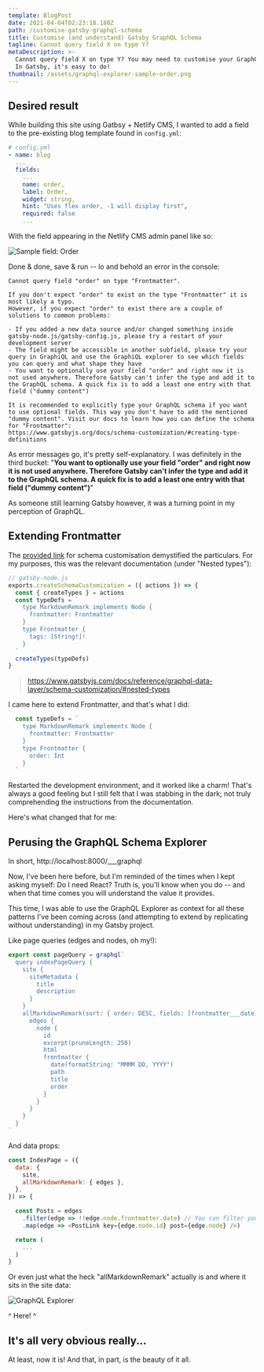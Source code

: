 ```yaml
---
template: BlogPost
date: 2021-04-04T02:23:18.180Z
path: /customise-gatsby-graphql-schema
title: Customise (and understand) Gatsby GraphQL Schema
tagline: Cannot query field X on type Y?
metaDescription: >-
  Cannot query field X on type Y? You may need to customise your GraphQL Schema.
  In Gatsby, it's easy to do!
thumbnail: /assets/graphql-explorer-sample-order.png
---
```

## Desired result

While building this site using Gatbsy + Netlify CMS, I wanted to add a field to the pre-existing blog template found in `config.yml`:

```yaml
# config.yml
- name: blog
  ...
  fields:
    ...
    name: order,
    label: Order,
    widget: string,
    hint: "Uses flex order, -1 will display first",
    required: false
    ...
```

With the field appearing in the Netlify CMS admin panel like so:

![Sample field: Order](/assets/netlify-cms-sample-field-order.png "Sample field: Order")

Done & done, save & run -- lo and behold an error in the console:

```
Cannot query field "order" on type "Frontmatter".

If you don't expect "order" to exist on the type "Frontmatter" it is most likely a typo.
However, if you expect "order" to exist there are a couple of solutions to common problems:

- If you added a new data source and/or changed something inside gatsby-node.js/gatsby-config.js, please try a restart of your development server
- The field might be accessible in another subfield, please try your query in GraphiQL and use the GraphiQL explorer to see which fields you can query and what shape they have
- You want to optionally use your field "order" and right now it is not used anywhere. Therefore Gatsby can't infer the type and add it to the GraphQL schema. A quick fix is to add a least one entry with that field ("dummy content")

It is recommended to explicitly type your GraphQL schema if you want to use optional fields. This way you don't have to add the mentioned "dummy content". Visit our docs to learn how you can define the schema for "Frontmatter":
https://www.gatsbyjs.org/docs/schema-customization/#creating-type-definitions
```

As error messages go, it's pretty self-explanatory. I was definitely in the third bucket: "**You want to optionally use your field "order" and right now it is not used anywhere. Therefore Gatsby can't infer the type and add it to the GraphQL schema. A quick fix is to add a least one entry with that field ("dummy content")**"

As someone still learning Gatsby however, it was a turning point in my perception of GraphQL.

## Extending Frontmatter

The [provided link](https://www.gatsbyjs.org/docs/schema-customization/#creating-type-definitions) for schema customisation demystified the particulars. For my purposes, this was the relevant documentation (under "Nested types"):

```javascript
// gatsby-node.js
exports.createSchemaCustomization = ({ actions }) => {
  const { createTypes } = actions
  const typeDefs = `
    type MarkdownRemark implements Node {
      frontmatter: Frontmatter
    }
    type Frontmatter {
      tags: [String!]!
    }
  `
  createTypes(typeDefs)
}
```

> https://www.gatsbyjs.com/docs/reference/graphql-data-layer/schema-customization/#nested-types

I came here to extend Frontmatter, and that's what I did:

```javascript
  const typeDefs = `
    type MarkdownRemark implements Node {
      frontmatter: Frontmatter
    }
    type Frontmatter {
      order: Int
    }
  `
```

Restarted the development environment, and it worked like a charm! That's always a good feeling but I still felt that I was stabbing in the dark; not truly comprehending the instructions from the documentation.

Here's what changed that for me:

## Perusing the GraphQL Schema Explorer

In short, http://localhost:8000/___graphql

Now, I've been here before, but I'm reminded of the times when I kept asking myself: Do I need React? Truth is, you'll know when you do -- and when that time comes you will understand the value it provides.

This time, I was able to use the GraphQL Explorer as context for all these patterns I've been coming across (and attempting to extend by replicating without understanding) in my Gatsby project.

Like page queries (edges and nodes, oh my!):

```javascript
export const pageQuery = graphql`
  query indexPageQuery {
    site {
      siteMetadata {
        title
        description
      }
    }
    allMarkdownRemark(sort: { order: DESC, fields: [frontmatter___date] }) {
      edges {
        node {
          id
          excerpt(pruneLength: 250)
          html
          frontmatter {
            date(formatString: "MMMM DD, YYYY")
            path
            title
            order
          }
        }
      }
    }
  }
`
```

And data props:

```javascript
const IndexPage = ({
  data: {
    site,
    allMarkdownRemark: { edges },
  },
}) => {

  const Posts = edges
    .filter(edge => !!edge.node.frontmatter.date) // You can filter your posts based on some criteria
    .map(edge => <PostLink key={edge.node.id} post={edge.node} />)

  return (
    ...
  )
}
```

Or even just what the heck "allMarkdownRemark" actually is and where it sits in the site data:

![GraphQL Explorer](/assets/graphql-explorer-sample-order.png "GraphQL Explorer")

^ Here! ^

## It's all very obvious really...

At least, now it is! And that, in part, is the beauty of it all.
